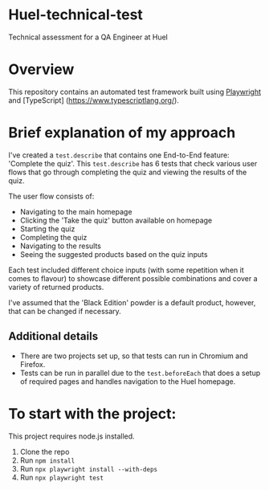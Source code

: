 # Huel-technical-test

Technical assessment for a QA Engineer at Huel

# Overview

This repository contains an automated test framework built using [Playwright](https://playwright.dev/) and [TypeScript]
(https://www.typescriptlang.org/).

# Brief explanation of my approach

I've created a `test.describe` that contains one End-to-End feature: 'Complete the quiz'. This `test.describe` has 6 tests that check various user flows that go through completing the quiz and viewing the results of the quiz.

The user flow consists of:

- Navigating to the main homepage
- Clicking the 'Take the quiz' button available on homepage
- Starting the quiz
- Completing the quiz
- Navigating to the results
- Seeing the suggested products based on the quiz inputs

Each test included different choice inputs (with some repetition when it comes to flavour) to showcase different possible combinations and cover a variety of returned products.

I've assumed that the 'Black Edition' powder is a default product, however, that can be changed if necessary.

## Additional details

- There are two projects set up, so that tests can run in Chromium and Firefox.
- Tests can be run in parallel due to the `test.beforeEach` that does a setup of required pages and handles navigation to the Huel homepage.

# To start with the project:

This project requires node.js installed.

1. Clone the repo
2. Run `npm install`
3. Run `npx playwright install --with-deps`
4. Run `npx playwright test`
